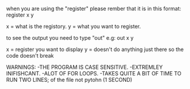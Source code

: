 when you are using the "register" please rember that it is in this format:
register x y 

x = what is the registory.
y = what you want to register.

to see the output you need to type "out" e.g:
out x y

x = register you want to display
y = doesn't do anything just there so the code doesn't break

WARNINGS:
-THE PROGRAM IS CASE SENSITIVE.
-EXTREMLEY INIFISHCANT.
-ALOT OF FOR LOOPS.
-TAKES QUITE A BIT OF TIME TO RUN TWO LINES; of the file not pytohn (1 SECOND)
